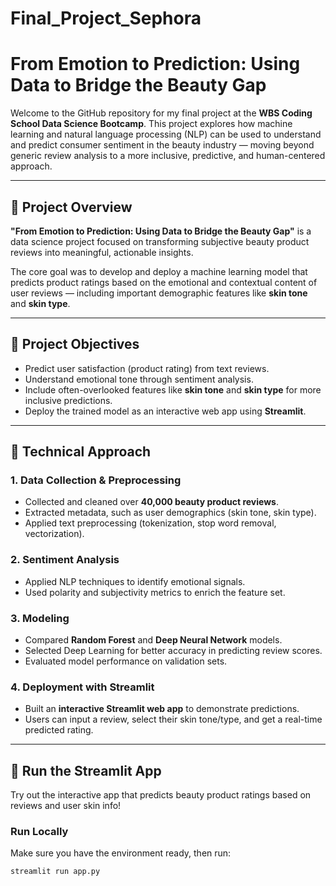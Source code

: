 # Final_Project_Sephora

# From Emotion to Prediction: Using Data to Bridge the Beauty Gap

Welcome to the GitHub repository for my final project at the **WBS Coding School Data Science Bootcamp**. This project explores how machine learning and natural language processing (NLP) can be used to understand and predict consumer sentiment in the beauty industry — moving beyond generic review analysis to a more inclusive, predictive, and human-centered approach.

---

## 🧠 Project Overview

**"From Emotion to Prediction: Using Data to Bridge the Beauty Gap"** is a data science project focused on transforming subjective beauty product reviews into meaningful, actionable insights.

The core goal was to develop and deploy a machine learning model that predicts product ratings based on the emotional and contextual content of user reviews — including important demographic features like **skin tone** and **skin type**.

---

## 🎯 Project Objectives

- Predict user satisfaction (product rating) from text reviews.
- Understand emotional tone through sentiment analysis.
- Include often-overlooked features like **skin tone** and **skin type** for more inclusive predictions.
- Deploy the trained model as an interactive web app using **Streamlit**.

---

## 🔧 Technical Approach

### 1. Data Collection & Preprocessing
- Collected and cleaned over **40,000 beauty product reviews**.
- Extracted metadata, such as user demographics (skin tone, skin type).
- Applied text preprocessing (tokenization, stop word removal, vectorization).

### 2. Sentiment Analysis
- Applied NLP techniques to identify emotional signals.
- Used polarity and subjectivity metrics to enrich the feature set.

### 3. Modeling
- Compared **Random Forest** and **Deep Neural Network** models.
- Selected Deep Learning for better accuracy in predicting review scores.
- Evaluated model performance on validation sets.

### 4. Deployment with Streamlit
- Built an **interactive Streamlit web app** to demonstrate predictions.
- Users can input a review, select their skin tone/type, and get a real-time predicted rating.

---

## 🚀 Run the Streamlit App

Try out the interactive app that predicts beauty product ratings based on reviews and user skin info!

### Run Locally

Make sure you have the environment ready, then run:

```bash
streamlit run app.py
